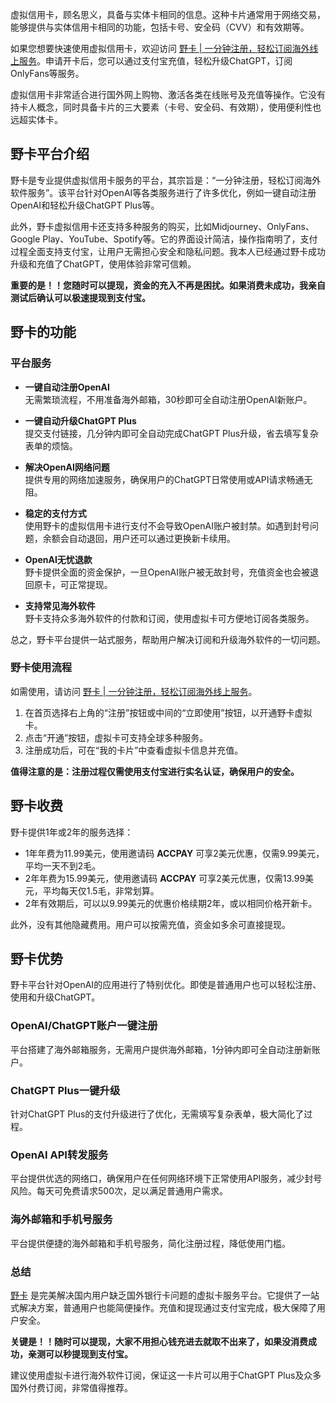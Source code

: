 虚拟信用卡，顾名思义，具备与实体卡相同的信息。这种卡片通常用于网络交易，能够提供与实体信用卡相同的功能，包括卡号、安全码（CVV）和有效期等。

如果您想要快速使用虚拟信用卡，欢迎访问 [野卡 | 一分钟注册，轻松订阅海外线上服务](https://bit.ly/bewildcard)。申请开卡后，您可以通过支付宝充值，轻松升级ChatGPT，订阅OnlyFans等服务。

虚拟信用卡非常适合进行国外网上购物、激活各类在线账号及充值等操作。它没有持卡人概念，同时具备卡片的三大要素（卡号、安全码、有效期），使用便利性也远超实体卡。

## 野卡平台介绍

野卡是专业提供虚拟信用卡服务的平台，其宗旨是：“一分钟注册，轻松订阅海外软件服务”。该平台针对OpenAI等各类服务进行了许多优化，例如一键自动注册OpenAI和轻松升级ChatGPT Plus等。

此外，野卡虚拟信用卡还支持多种服务的购买，比如Midjourney、OnlyFans、Google Play、YouTube、Spotify等。它的界面设计简洁，操作指南明了，支付过程全面支持支付宝，让用户无需担心安全和隐私问题。我本人已经通过野卡成功升级和充值了ChatGPT，使用体验非常可信赖。

**重要的是！！您随时可以提现，资金的充入不再是困扰。如果消费未成功，我亲自测试后确认可以极速提现到支付宝。**

## 野卡的功能

### 平台服务

- **一键自动注册OpenAI**  
  无需繁琐流程，不用准备海外邮箱，30秒即可全自动注册OpenAI新账户。

- **一键自动升级ChatGPT Plus**  
  提交支付链接，几分钟内即可全自动完成ChatGPT Plus升级，省去填写复杂表单的烦恼。

- **解决OpenAI网络问题**  
  提供专用的网络加速服务，确保用户的ChatGPT日常使用或API请求畅通无阻。

- **稳定的支付方式**  
  使用野卡的虚拟信用卡进行支付不会导致OpenAI账户被封禁。如遇到封号问题，余额会自动退回，用户还可以通过更换新卡续用。

- **OpenAI无忧退款**  
  野卡提供全面的资金保护，一旦OpenAI账户被无故封号，充值资金也会被退回原卡，可正常提现。

- **支持常见海外软件**  
  野卡支持众多海外软件的付款和订阅，使用虚拟卡可方便地订阅各类服务。

总之，野卡平台提供一站式服务，帮助用户解决订阅和升级海外软件的一切问题。

### 野卡使用流程

如需使用，请访问 [野卡 | 一分钟注册，轻松订阅海外线上服务](https://bit.ly/bewildcard)。

1. 在首页选择右上角的“注册”按钮或中间的“立即使用”按钮，以开通野卡虚拟卡。
2. 点击“开通”按钮，虚拟卡可支持全球多种服务。
3. 注册成功后，可在“我的卡片”中查看虚拟卡信息并充值。

**值得注意的是：注册过程仅需使用支付宝进行实名认证，确保用户的安全。**

## 野卡收费

野卡提供1年或2年的服务选择：

- 1年年费为11.99美元，使用邀请码 **ACCPAY** 可享2美元优惠，仅需9.99美元，平均一天不到2毛。
- 2年年费为15.99美元，使用邀请码 **ACCPAY** 可享2美元优惠，仅需13.99美元，平均每天仅1.5毛，非常划算。
- 2年有效期后，可以以9.99美元的优惠价格续期2年，或以相同价格开新卡。

此外，没有其他隐藏费用。用户可以按需充值，资金如多余可直接提现。

## 野卡优势

野卡平台针对OpenAI的应用进行了特别优化。即使是普通用户也可以轻松注册、使用和升级ChatGPT。

### OpenAI/ChatGPT账户一键注册
平台搭建了海外邮箱服务，无需用户提供海外邮箱，1分钟内即可全自动注册新账户。

### ChatGPT Plus一键升级
针对ChatGPT Plus的支付升级进行了优化，无需填写复杂表单，极大简化了过程。

### OpenAI API转发服务
平台提供优选的网络口，确保用户在任何网络环境下正常使用API服务，减少封号风险。每天可免费请求500次，足以满足普通用户需求。

### 海外邮箱和手机号服务
平台提供便捷的海外邮箱和手机号服务，简化注册过程，降低使用门槛。

### 总结

[野卡](https://bit.ly/bewildcard) 是完美解决国内用户缺乏国外银行卡问题的虚拟卡服务平台。它提供了一站式解决方案，普通用户也能简便操作。充值和提现通过支付宝完成，极大保障了用户安全。

**关键是！！随时可以提现，大家不用担心钱充进去就取不出来了，如果没消费成功，亲测可以秒提现到支付宝。**

建议使用虚拟卡进行海外软件订阅，保证这一卡片可以用于ChatGPT Plus及众多国外付费订阅，非常值得推荐。